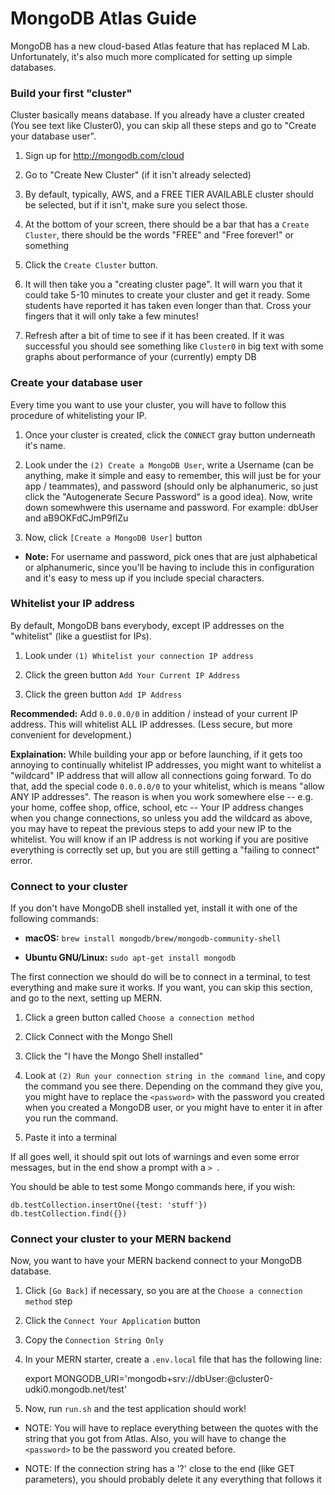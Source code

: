 # MongoDB Atlas Guide

MongoDB has a new cloud-based Atlas feature that has replaced M Lab. Unfortunately, it's also much more complicated for setting up simple databases.

### Build your first "cluster"

Cluster basically means database. If you already have a cluster created (You see text like Cluster0), you can skip all these steps and go to "Create your database user".

1. Sign up for <http://mongodb.com/cloud>

2. Go to "Create New Cluster" (if it isn't already selected)

3. By default, typically, AWS, and a FREE TIER AVAILABLE cluster should be selected, but if it isn't, make sure you select those.

4. At the bottom of your screen, there should be a bar that has a `Create Cluster`, there should be the words "FREE" and "Free forever!" or something

5. Click the `Create Cluster` button.

6. It will then take you a "creating cluster page". It will warn you that it could take 5-10 minutes to create your cluster and get it ready. Some students have reported it has taken even longer than that. Cross your fingers that it will only take a few minutes!

7. Refresh after a bit of time to see if it has been created. If it was successful you should see something like `Cluster0` in big text with some graphs about performance of your (currently) empty DB


### Create your database user

Every time you want to use your cluster, you will have to follow this procedure of whitelisting your IP.

1. Once your cluster is created, click the `CONNECT` gray button underneath it's name.

2. Look under the `(2) Create a MongoDB User`, write a Username (can be anything, make it simple and easy to remember, this will just be for your app / teammates), and password (should only be alphanumeric, so just click the "Autogenerate Secure Password" is a good idea). Now, write down somewhwere this username and password. For example: dbUser and aB9OKFdCJmP9flZu

3. Now, click `[Create a MongoDB User]` button

* **Note:** For username and password, pick ones that are just alphabetical or alphanumeric, since you'll be having to include this in configuration and it's easy to mess up if you include special characters.


### Whitelist your IP address

By default, MongoDB bans everybody, except IP addresses on the "whitelist" (like a guestlist for IPs).

1. Look under `(1) Whitelist your connection IP address`

2. Click the green button `Add Your Current IP Address`

3. Click the green button `Add IP Address`



**Recommended:** Add `0.0.0.0/0` in addition / instead of your current IP
address. This will whitelist ALL IP addresses. (Less secure, but more
convenient for development.)


**Explaination:** While building your app or before launching, if it gets too
annoying to continually whitelist IP addresses, you might want to whitelist a
"wildcard" IP address that will allow all connections going forward. To do
that, add the special code `0.0.0.0/0` to your whitelist, which is means "allow
ANY IP addresses".  The reason is when you work somewhere else -- e.g. your
home, coffee shop, office, school, etc -- Your IP address changes when you
change connections, so unless you add the wildcard as above, you may have to
repeat the previous steps to add your new IP to the whitelist. You will know if
an IP address is not working if you are positive everything is correctly set
up, but you are still getting a "failing to connect" error.


### Connect to your cluster

If you don't have MongoDB shell installed yet, install it with one of the following commands:

* **macOS:** `brew install mongodb/brew/mongodb-community-shell`

* **Ubuntu GNU/Linux:** `sudo apt-get install mongodb`

The first connection we should do will be to connect in a terminal, to test everything and make sure it works. If you want, you can skip this section, and go to the next, setting up MERN.

1. Click a green button called `Choose a connection method`

2. Click Connect with the Mongo Shell

3. Click the "I have the Mongo Shell installed"

4. Look at `(2) Run your connection string in the command line`, and copy the command you see there. Depending on the command they give you, you might have to replace the `<password>` with the password you created when you created a MongoDB user, or you might have to enter it in after you run the command.

5. Paste it into a terminal

If all goes well, it should spit out lots of warnings and even some error messages, but in the end show a prompt with a `> `.

You should be able to test some Mongo commands here, if you wish:

    db.testCollection.insertOne({test: 'stuff'})
    db.testCollection.find({})


### Connect your cluster to your MERN backend

Now, you want to have your MERN backend connect to your MongoDB database.

1. Click `[Go Back]` if necessary, so you are at the `Choose a connection method` step

2. Click the `Connect Your Application` button

3. Copy the `Connection String Only`

4. In your MERN starter, create a `.env.local` file that has the following line:

    export MONGODB_URI='mongodb+srv://dbUser:<password>@cluster0-udki0.mongodb.net/test'


5. Now, run `run.sh` and the test application should work!

- NOTE: You will have to replace everything between the quotes with the string
  that you got from Atlas. Also, you will have to change the `<password>` to be
  the password you created before.

- NOTE: If the connection string has a '?' close to the end (like GET
  parameters), you should probably delete it any everything that follows it
